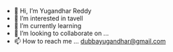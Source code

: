 - 👋 Hi, I’m Yugandhar Reddy
- 👀 I’m interested in tavell
- 🌱 I’m currently learning 
- 💞️ I’m looking to collaborate on ...
- 📫 How to reach me ... dubbayugandhar@gmail.com

<!---
yugandharreddy298/yugandharreddy298 is a ✨ special ✨ repository because its `README.md` (this file) appears on your GitHub profile.
You can click the Preview link to take a look at your changes.
--->

